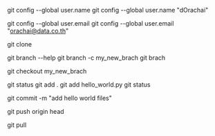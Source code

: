 git config --global user.name
git config --global user.name "dOrachai"

git config --global user.email
git config --global user.email "orachai@data.co.th"

git clone

git branch --help
git branch -c my_new_brach
git brach

git checkout my_new_brach


git status
git add .
git add hello_world.py
git status

git commit -m "add hello world files"

git push origin head

git pull